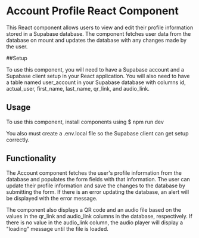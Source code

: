 # Account Profile React Component

This React component allows users to view and edit their profile information stored in a Supabase database. The component fetches user data from the database on mount and updates the database with any changes made by the user.

##Setup

To use this component, you will need to have a Supabase account and a Supabase client setup in your React application. You will also need to have a table named user_account in your Supabase database with columns id, actual_user, first_name, last_name, qr_link, and audio_link.

## Usage

To use this component, install components using
$ npm run dev

You also must create a .env.local file so the Supabase client can get setup correctly.

## Functionality

The Account component fetches the user's profile information from the database and populates the form fields with that information. The user can update their profile information and save the changes to the database by submitting the form. If there is an error updating the database, an alert will be displayed with the error message.

The component also displays a QR code and an audio file based on the values in the qr_link and audio_link columns in the database, respectively. If there is no value in the audio_link column, the audio player will display a "loading" message until the file is loaded.